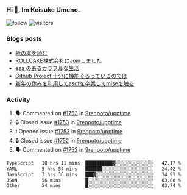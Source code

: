 ### Hi 👋, Im Keisuke Umeno.

<!--
**9renpoto/9renpoto** is a ✨ _special_ ✨ repository because its `README.md` (this file) appears on your GitHub profile.

Here are some ideas to get you started:

- 🔭 I’m currently working on ...
- 🌱 I’m currently learning ...
- 👯 I’m looking to collaborate on ...
- 🤔 I’m looking for help with ...
- 💬 Ask me about ...
- 📫 How to reach me: ...
- 😄 Pronouns: ...
- ⚡ Fun fact: ...
-->

![follow](https://img.shields.io/github/followers/9renpoto?label=Follow&style=social)
![visitors](https://komarev.com/ghpvc/?username=9renpoto&label=Profile%20views&color=0e75b6&style=flat)

### Blogs posts

<!-- BLOG-POST-LIST:START -->
- [紙の本を読む](https://9renpoto.win/entry/2024/02/25/reading-papar-book)
- [ROLLCAKE株式会社にJoinしました](https://9renpoto.win/entry/2024/02/11/join)
- [eza のあるカラフルな生活](https://9renpoto.win/entry/2024/02/01/eza)
- [Github Project 十分に機能そろっているのでは](https://9renpoto.win/entry/2024/01/14/gh-projects)
- [新年の休みを利用してasdfを卒業してmiseを触る](https://9renpoto.win/entry/2024/01/07/mise)
<!-- BLOG-POST-LIST:END -->

### Activity

<!--START_SECTION:activity-->
1. 🗣 Commented on [#1753](https://github.com/9renpoto/upptime/issues/1753#issuecomment-1996278156) in [9renpoto/upptime](https://github.com/9renpoto/upptime)
2. 🔒 Closed issue [#1753](https://github.com/9renpoto/upptime/issues/1753) in [9renpoto/upptime](https://github.com/9renpoto/upptime)
3. ❗ Opened issue [#1753](https://github.com/9renpoto/upptime/issues/1753) in [9renpoto/upptime](https://github.com/9renpoto/upptime)
4. 🔒 Closed issue [#1752](https://github.com/9renpoto/upptime/issues/1752) in [9renpoto/upptime](https://github.com/9renpoto/upptime)
5. 🗣 Commented on [#1752](https://github.com/9renpoto/upptime/issues/1752#issuecomment-1996137157) in [9renpoto/upptime](https://github.com/9renpoto/upptime)
<!--END_SECTION:activity-->

<!--START_SECTION:waka-->

```txt
TypeScript   10 hrs 11 mins  ██████████▓░░░░░░░░░░░░░░   42.17 %
YAML         5 hrs 54 mins   ██████░░░░░░░░░░░░░░░░░░░   24.42 %
JavaScript   3 hrs 36 mins   ███▓░░░░░░░░░░░░░░░░░░░░░   14.91 %
JSON         56 mins         █░░░░░░░░░░░░░░░░░░░░░░░░   03.88 %
Other        54 mins         █░░░░░░░░░░░░░░░░░░░░░░░░   03.74 %
```

<!--END_SECTION:waka-->
